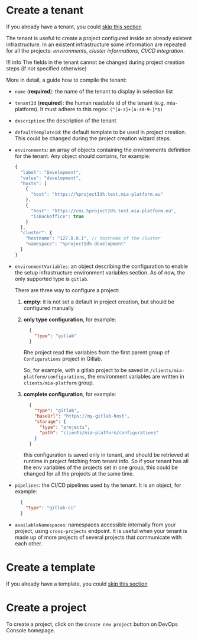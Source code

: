 # Create a tenant

If you already have a tenant, you could [skip this section](#/create-a-template)

The tenant is useful to create a project configured inside an already existent infrastructure.
In an existent infrastructure some information are repeated for all the projects: *environments*, *cluster informations*, *CI/CD integration*.

!!! info
    The fields in the tenant cannot be changed during project creation steps (if not specified otherwise)

More in detail, a guide how to compile the tenant:

* `name` (**required**): the name of the tenant to display in selection list
* `tenantId` (**required**): the human readable id of the tenant (e.g. mia-platform). It must adhere to this regex: `(^[a-z]+[a-z0-9-]*$)`
* `description`: the description of the tenant
* `defaultTemplateId`: the default template to be used in project creation. This could be changed during the project creation wizard steps.
* `environments`: an array of objects containing the environments definition for the tenant. Any object should contains, for example:

  ```js
  {
    "label": "Development",
    "value": "development",
    "hosts": [
      {
        "host": "https://%projectId%.test.mia-platform.eu"
      },
      {
        "host": "https://cms.%projectId%.test.mia-platform.eu",
        "isBackoffice": true
      }
    ],
    "cluster": {
      "hostname": "127.0.0.1", // hostname of the cluster
      "namespace": "%projectId%-development"
    }
  }
  ```

* `environmentVariables`: an object describing the configuration to enable the setup infrastructure environment variables section. As of now, the only supported type is `gitlab`.

  There are three way to configure a project:

  1. **empty**: it is not set a default in project creation, but should be configured manually

  1. **only type configuration**, for example:
      ```json
        {
          "type": "gitlab"
        }
      ```
      Rhe project read the variables from the first parent group of `Configurations` project in Gitlab.

      So, for example, with a gitlab project to be saved in
      `/clients/mia-platform/configurations`, the environment variables are written in `clients/mia-platform` group.

  1. **complete configuration**, for example:
      ```json
        {
          "type": "gitlab",
          "baseUrl": "https://my-gitlab-host",
          "storage": {
            "type": "projects",
            "path": "clients/mia-platform/configurations"
          }
        }
      ```
      this configuration is saved only in tenant, and should be retrieved at runtime in project fetching from tenant info. So if your tenant has all the env variables of the projects set in one group, this could be changed for all the projects at the same time.

* `pipelines`: the CI/CD pipelines used by the tenant. It is an object, for example:
    ```json
      {
        "type": "gitlab-ci"
      }
    ```

* `availableNamespaces`: namespaces accessible internally from your project, using `cross-projects` endpoint. It is useful when your tenant is made up of more projects of several projects that communicate with each other.


# Create a template

If you already have a template, you could [skip this section](#/create-a-template)


# Create a project

To create a project, click on the `Create new project` button on DevOps Console homepage.
